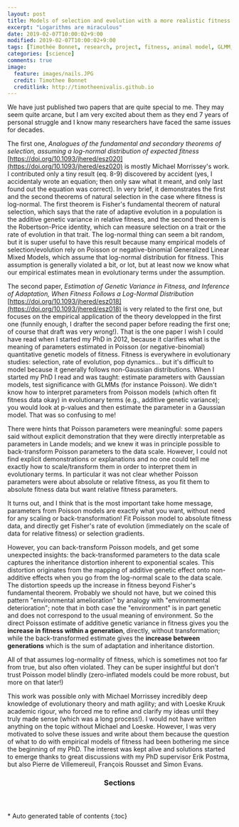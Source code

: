 ```yaml
---
layout: post
title: Models of selection and evolution with a more realistic fitness distribution
excerpt: "Logarithms are miraculous"
date: 2019-02-07T10:00:02+9:00
modified: 2019-02-07T10:00:02+9:00
tags: [Timothée Bonnet, research, project, fitness, animal model, GLMM, Poisson, evolution, selection]
categories: [science]
comments: true
image:
  feature: images/nails.JPG
  credit: Timothee Bonnet
  creditlink: http://timotheenivalis.github.io
---
```


We have just published two papers that are quite special to me. They may seem quite arcane, but I am very excited about them as they end 7 years of personal struggle and I know many researchers have faced the same issues for decades.

The first one, *Analogues of the fundamental and secondary theorems of selection, assuming a log-normal distribution of expected fitness* [https://doi.org/10.1093/jhered/esz020](https://doi.org/10.1093/jhered/esz020) is mostly Michael Morrissey's work. I contributed only a tiny result (eq. 8-9) discovered by accident (yes, I accidentaly wrote an equation; then only saw what it meant, and only last found out the equation was correct). In very brief, it demonstrates the first and the second theorems of natural selection in the case where fitness is log-normal. The first theorem is Fisher's fundamental theorem of natural selection, which says that the rate of adaptive evolution in a population is the additive genetic variance in relative fitness, and the second theorem is the Robertson-Price identity, which can measure selection on a trait or the rate of evolution in that trait. The log-normal thing can seem a bit random, but it is super useful to have this result because many empirical models of selection/evolution rely on Poisson or negative-binomial Generalized Linear Mixed Models, which assume that log-normal distribution for fitness. This assumption is generally violated a bit, or lot, but at least now we know what our empirical estimates mean in evolutionary terms under the assumption.

The second paper, *Estimation of Genetic Variance in Fitness, and Inference of Adaptation, When Fitness Follows a Log-Normal Distribution* [https://doi.org/10.1093/jhered/esz018](https://doi.org/10.1093/jhered/esz018) is very related to the first one, but focuses on the empirical application of the theory developped in the first one (funnily enough, I drafter the second paper before reading the first one; of course that draft was very wrong!). That is the one paper I wish I could have read when I started my PhD in 2012, because it clarifies what is the meaning of parameters estimated in Poisson (or negative-binomial) quantitative genetic models of fitness. Fitness is everywhere in evolutionary studies: selection, rate of evolution, pop dynamics... but it's difficult to model because it generally follows non-Gaussian distributions. When I started my PhD I read and was taught: estimate parameters with Gaussian models, test significance with GLMMs (for instance Poisson). We didn't know how to interpret parameters from Poisson models (which often fit fitness data okay) in evolutionary terms (e.g., additive genetic variance); you would look at p-values and then estimate the parameter in a Gaussian model. That was so confusing to me!

There were hints that Poisson parameters were meaningful: some papers said without explicit demonstration that they were directly interpretable as parameters in Lande models; and we knew it was in principle possible to back-transform Poisson parameters to the data scale. However, I could not find explicit demonstrations or explanations and no one could tell me exactly how to scale/transform them in order to interpret them in evolutionary terms. In particular it was not clear whether Poisson parameters were about absolute or relative fitness, as you fit them to absolute fitness data but want relative fitness parameters.

It turns out, and I think that is the most important take home message, parameters from Poisson models are exactly what you want, without need for any scaling or back-transformation! Fit Poisson model to absolute fitness data, and directly get Fisher's rate of evolution (immediately on the scale of data for relative fitness) or selection gradients.

However, you can back-transform Poisson models, and get some unexpected insights: the back-transformed parameters to the data scale captures the inheritance distortion inherent to exponential scales. This distortion originates from the mapping of additive genetic effect onto non-additive effects when you go from the log-normal scale to the data scale. The distortion speeds up the increase in fitness beyond Fisher's fundamental theorem. Probably we should not have, but we coined this pattern "environmental amelioration" by analogy with "environmental deterioration"; note that in both case the "environment" is in part genetic and does not correspond to the usual meaning of environment. So the direct Poisson estimate of additive genetic variance in fitness gives you the **increase in fitness within a generation**, directly, without transformation; while the back-transformed estimate gives the **increase between generations** which is the sum of adaptation and inheritance distortion.

All of that assumes log-normality of fitness, which is sometimes not too far from true, but also often violated. They can be super insightful but don't trust Poisson model blindly (zero-inflated models could be more robust, but more on that later!)

This work was possible only with Michael Morrissey incredibly deep knowledge of evolutionary theory and math agility; and with Loeske Kruuk academic rigour, who forced me to refine and clarify my ideas until they truly made sense (which was a long process!). I would not have written anything on the topic without Michael and Loeske. However, I was very motivated to solve these issues and write about them because the question of what to do with empirical models of fitness had been bothering me since the beginning of my PhD. The interest was kept alive and solutions started to emerge thanks to great discussions with my PhD supervisor Erik Postma, but also Pierre de Villemereuil, François Rousset and Simon Evans.


<section id="table-of-contents" class="toc">
  <header>
    <h3>Sections</h3>
  </header>
<div id="drawer" markdown="1">
*  Auto generated table of contents
{:toc}
</div>
</section><!-- /#table-of-contents -->
